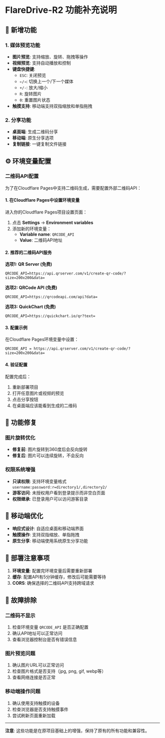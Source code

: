 # FlareDrive-R2 功能补充说明

## 🎯 新增功能

### 1. 媒体预览功能
- **图片预览**: 支持缩放、旋转、拖拽等操作
- **视频预览**: 支持自动播放和控制
- **键盘快捷键**: 
  - `ESC`: 关闭预览
  - `←/→`: 切换上一个/下一个媒体
  - `+/-`: 放大/缩小
  - `R`: 旋转图片
  - `0`: 重置图片状态
- **触摸支持**: 移动端支持双指缩放和单指拖拽

### 2. 分享功能
- **桌面端**: 生成二维码分享
- **移动端**: 原生分享选项
- **复制链接**: 一键复制文件链接

## ⚙️ 环境变量配置

### 二维码API配置

为了在Cloudflare Pages中支持二维码生成，需要配置外部二维码API：

#### 1. 在Cloudflare Pages中设置环境变量

进入你的Cloudflare Pages项目设置页面：

1. 点击 **Settings** → **Environment variables**
2. 添加新的环境变量：
   - **Variable name**: `QRCODE_API`
   - **Value**: 二维码API地址

#### 2. 推荐的二维码API服务

**选项1: QR Server (免费)**
```
QRCODE_API=https://api.qrserver.com/v1/create-qr-code/?size=200x200&data=
```

**选项2: QRCode API (免费)**
```
QRCODE_API=https://qrcodeapi.com/api?data=
```

**选项3: QuickChart (免费)**
```
QRCODE_API=https://quickchart.io/qr?text=
```

#### 3. 配置示例

在Cloudflare Pages环境变量中设置：
```
QRCODE_API = https://api.qrserver.com/v1/create-qr-code/?size=200x200&data=
```

#### 4. 验证配置

配置完成后：
1. 重新部署项目
2. 打开任意图片或视频的预览
3. 点击分享按钮
4. 在桌面端应该能看到生成的二维码

## 🔧 功能修复

### 图片旋转优化

- **修复前**: 图片旋转到360度后会反向旋转
- **修复后**: 图片可以连续旋转，不会反向

### 权限系统增强

- **只读权限**: 支持环境变量格式 `username:password:r=directory1/,directory2/`
- **游客访问**: 未授权用户看到登录提示而非空白页面
- **权限继承**: 已登录用户可以访问游客目录

## 📱 移动端优化

- **响应式设计**: 自适应桌面和移动端界面
- **触摸操作**: 支持双指缩放、单指拖拽
- **原生分享**: 移动端使用系统原生分享功能

## 🚀 部署注意事项

1. **环境变量**: 配置完环境变量后需要重新部署
2. **缓存**: 配置API有5分钟缓存，修改后可能需要等待
3. **CORS**: 确保选择的二维码API支持跨域请求

## 🐛 故障排除

### 二维码不显示
1. 检查环境变量 `QRCODE_API` 是否正确配置
2. 确认API地址可以正常访问
3. 查看浏览器控制台是否有错误信息

### 图片预览问题
1. 确认图片URL可以正常访问
2. 检查图片格式是否支持（jpg, png, gif, webp等）
3. 查看网络连接是否正常

### 移动端操作问题
1. 确认使用支持触摸的设备
2. 检查浏览器是否支持触摸事件
3. 尝试刷新页面重新加载

---

**注意**: 这些功能是在原项目基础上的增强，保持了原有的所有功能和兼容性。
